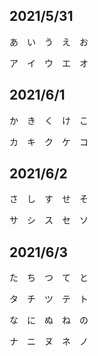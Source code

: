 ## 2021/5/31

あ　い　う　え　お

ア　イ　ウ　エ　オ

## 2021/6/1

か　き　く　け　こ

カ　キ　ク　ケ　コ

## 2021/6/2

さ　し　す　せ　そ

サ　シ　ス　セ　ソ

## 2021/6/3

た　ち　つ　て　と

タ　チ　ツ　テ　ト


な　に　ぬ　ね　の

ナ　ニ　ヌ　ネ　ノ

